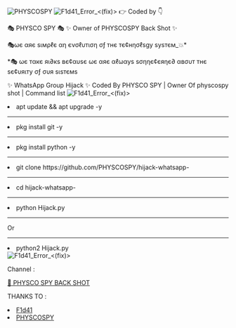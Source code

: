 <img src="https://github.com/PHYSCOSPY/hijack-whatsapp-/blob/Hack/20220612_002217.jpg" alt="PHYSCOSPY">

<img src="https://camo.githubusercontent.com/71b837571c48af3aa60a73dbc9d5936aa359d78efbfa8a6743cbbbc16b80ef4d/68747470733a2f2f63646e2e646973636f72646170702e636f6d2f6174746163686d656e74732f3830353930323039333930363630383138362f3830353931333937323533353539303932322f74656e6f722e676966" alt="F1d41_Error_<(fix)>">
👉 Coded by 👇

🎭 PHYSCO SPY 🎭
✨️ Owner of PHYSCOSPY
Back Shot ✨️


🎭ωє αяє ѕιмρℓє αη єνσℓυтιση σƒ тнє тє¢нησℓѕgу ѕуѕтєм_💥*

*🎭 ωє тαкє яι∂кѕ вє¢αυѕє ωє αяє αℓωαуѕ ѕσηηє¢єяηє∂ αвσυт тнє ѕє¢υяιту σƒ συя ѕιѕтємѕ



✨️ WhatsApp Group Hijack ✨️
Coded By PHYSCO SPY | Owner Of physcospy shot |
Command list
<img src="https://camo.githubusercontent.com/71b837571c48af3aa60a73dbc9d5936aa359d78efbfa8a6743cbbbc16b80ef4d/68747470733a2f2f63646e2e646973636f72646170702e636f6d2f6174746163686d656e74732f3830353930323039333930363630383138362f3830353931333937323533353539303932322f74656e6f722e676966" alt="F1d41_Error_<(fix)>">

<li>apt update && apt upgrade -y</li> <!-- F1d41 -->
<hr>
<li>pkg install git -y</li> <!-- F1d41 -->
<hr>
<li>pkg install python -y</li> <!-- F1d41 -->
<hr>
<li>git clone https://github.com/PHYSCOSPY/hijack-whatsapp- </li> <!-- F1d41 -->
<hr>
<li>cd hijack-whatsapp- </li> <!-- F1d41 -->
<hr>
<li>python Hijack.py</li> <!-- F1d41 -->
<hr>
Or
<hr>
<li>python2 Hijack.py</li> <!-- F1d41 -->
<img src="https://camo.githubusercontent.com/71b837571c48af3aa60a73dbc9d5936aa359d78efbfa8a6743cbbbc16b80ef4d/68747470733a2f2f63646e2e646973636f72646170702e636f6d2f6174746163686d656e74732f3830353930323039333930363630383138362f3830353931333937323533353539303932322f74656e6f722e676966" alt="F1d41_Error_<(fix)>">

Channel :

<a href="https://youtube.com/channel/UCKZ96oQF2l_2csD4rDtwY-g">🚫 PHYSCO SPY BACK SHOT</a>


THANKS TO :

<li><a href="https://github.com/F1d41">F1d41</a></li>
<li><a href="https://github.com/PHYSCOSPY">PHYSCOSPY</a></li>
